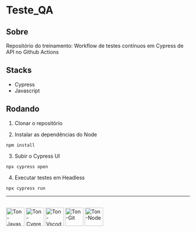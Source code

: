 # Teste_QA

## Sobre

Repositório do treinamento: Workflow de testes contínuos em Cypress de API no Github Actions

## Stacks
- Cypress
- Javascript

## Rodando

1. Clonar o repositório

2. Instalar as dependências do Node
```
npm install
```

3. Subir o Cypress UI
```
npx cypress open
```

4. Executar testes em Headless
```
npx cypress run 
```

<hr>

<div style="display: inline-block">
  <br> 
   <img align="center" alt="Ton-Javascript" heigh="50" width="50" src="https://cdn.jsdelivr.net/gh/devicons/devicon@latest/icons/javascript/javascript-original.svg">           
  <img align="center" alt="Ton-Cypress" heigh="50" width="50" src="https://cdn.jsdelivr.net/gh/devicons/devicon@latest/icons/cypressio/cypressio-original.svg" />
  <img align="center" alt="Ton-Vscode" heigh="50" width="50" src="https://cdn.jsdelivr.net/gh/devicons/devicon@latest/icons/vscode/vscode-original.svg" />
  <img align="center" alt="Ton-Git" heigh="50" width="50" src="https://cdn.jsdelivr.net/gh/devicons/devicon@latest/icons/git/git-original.svg" />
  <img align="center" alt="Ton-Node" heigh="50" width="50" src="https://cdn.jsdelivr.net/gh/devicons/devicon@latest/icons/nodejs/nodejs-original.svg"/>         
</div>

